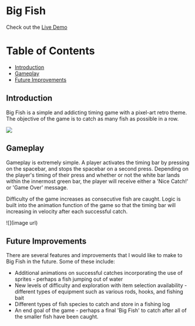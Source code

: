 # Big Fish

Check out the [Live Demo](https://kchansf5.github.io/big-fish/)
# Table of Contents

* [Introduction](#introduction)
* [Gameplay](#gameplay)
* [Future Improvements](#future-improvements)

## Introduction

Big Fish is a simple and addicting timing game with a pixel-art retro theme. The objective of the game is to catch as many fish as possible in a row.

![](./assets/open_screen.png)

## Gameplay

Gameplay is extremely simple. A player activates the timing bar by pressing on the spacebar, and stops the spacebar on a second press. Depending on the player's timing of their press and whether or not the white bar lands within the innermost green bar, the player will receive either a 'Nice Catch!' or 'Game Over' message.

Difficulty of the game increases as consecutive fish are caught. Logic is built into the animation function of the game so that the timing bar will increasing in velocity after each successful catch.

![](image url)

## Future Improvements
There are several features and improvements that I would like to make to Big Fish in the future. Some of these include:

* Additional animations on successful catches incorporating the use of sprites - perhaps a fish jumping out of water
* New levels of difficulty and exploration with item selection availability - different types of equipment such as various rods, hooks, and fishing bait
* Different types of fish species to catch and store in a fishing log
* An end goal of the game - perhaps a final 'Big Fish' to catch after all of the smaller fish have been caught.
